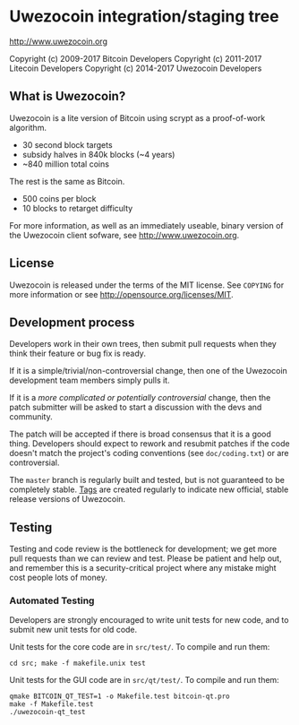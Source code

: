 Uwezocoin integration/staging tree
================================

http://www.uwezocoin.org

Copyright (c) 2009-2017 Bitcoin Developers
Copyright (c) 2011-2017 Litecoin Developers
Copyright (c) 2014-2017 Uwezocoin Developers

What is Uwezocoin?
----------------

Uwezocoin is a lite version of Bitcoin using scrypt as a proof-of-work algorithm.
 - 30 second block targets
 - subsidy halves in 840k blocks (~4 years)
 - ~840 million total coins

The rest is the same as Bitcoin.
 - 500 coins per block
 - 10 blocks to retarget difficulty

For more information, as well as an immediately useable, binary version of
the Uwezocoin client sofware, see http://www.uwezocoin.org.

License
-------

Uwezocoin is released under the terms of the MIT license. See `COPYING` for more
information or see http://opensource.org/licenses/MIT.

Development process
-------------------

Developers work in their own trees, then submit pull requests when they think
their feature or bug fix is ready.

If it is a simple/trivial/non-controversial change, then one of the Uwezocoin
development team members simply pulls it.

If it is a *more complicated or potentially controversial* change, then the patch
submitter will be asked to start a discussion with the devs and community.

The patch will be accepted if there is broad consensus that it is a good thing.
Developers should expect to rework and resubmit patches if the code doesn't
match the project's coding conventions (see `doc/coding.txt`) or are
controversial.

The `master` branch is regularly built and tested, but is not guaranteed to be
completely stable. [Tags](https://github.com/uwezocoin/uwezocoin/tags) are created
regularly to indicate new official, stable release versions of Uwezocoin.

Testing
-------

Testing and code review is the bottleneck for development; we get more pull
requests than we can review and test. Please be patient and help out, and
remember this is a security-critical project where any mistake might cost people
lots of money.

### Automated Testing

Developers are strongly encouraged to write unit tests for new code, and to
submit new unit tests for old code.

Unit tests for the core code are in `src/test/`. To compile and run them:

    cd src; make -f makefile.unix test

Unit tests for the GUI code are in `src/qt/test/`. To compile and run them:

    qmake BITCOIN_QT_TEST=1 -o Makefile.test bitcoin-qt.pro
    make -f Makefile.test
    ./uwezocoin-qt_test

